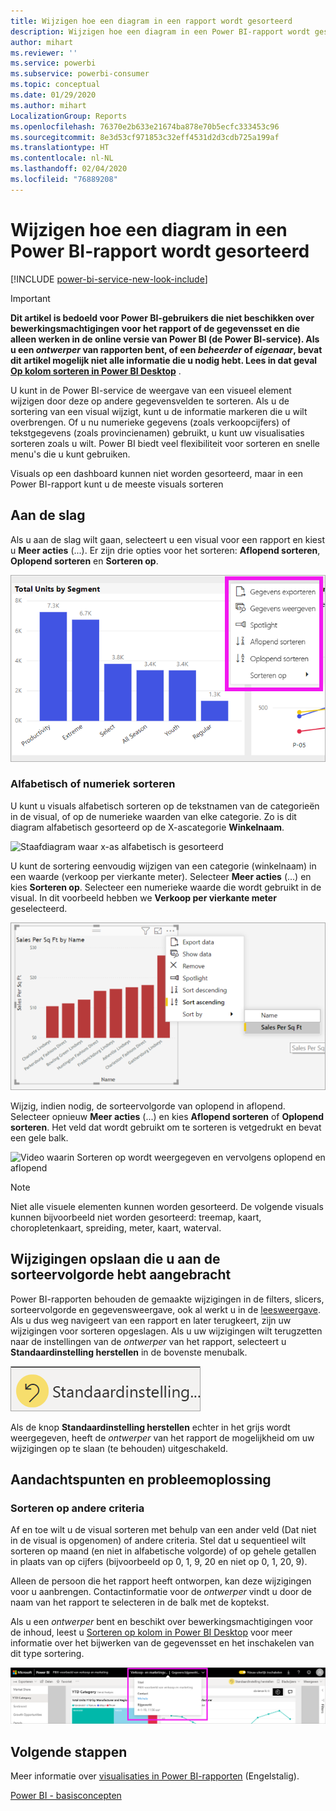 ```yaml
---
title: Wijzigen hoe een diagram in een rapport wordt gesorteerd
description: Wijzigen hoe een diagram in een Power BI-rapport wordt gesorteerd
author: mihart
ms.reviewer: ''
ms.service: powerbi
ms.subservice: powerbi-consumer
ms.topic: conceptual
ms.date: 01/29/2020
ms.author: mihart
LocalizationGroup: Reports
ms.openlocfilehash: 76370e2b633e21674ba878e70b5ecfc333453c96
ms.sourcegitcommit: 8e3d53cf971853c32eff4531d2d3cdb725a199af
ms.translationtype: HT
ms.contentlocale: nl-NL
ms.lasthandoff: 02/04/2020
ms.locfileid: "76889208"
---
```

# <a name="change-how-a-chart-is-sorted-in-a-power-bi-report"></a>Wijzigen hoe een diagram in een Power BI-rapport wordt gesorteerd



[!INCLUDE [power-bi-service-new-look-include](../includes/power-bi-service-new-look-include.md)]


> [!IMPORTANT]
> **Dit artikel is bedoeld voor Power BI-gebruikers die niet beschikken over bewerkingsmachtigingen voor het rapport of de gegevensset en die alleen werken in de online versie van Power BI (de Power BI-service). Als u een *ontwerper* van rapporten bent, of een *beheerder* of *eigenaar*, bevat dit artikel mogelijk niet alle informatie die u nodig hebt. Lees in dat geval [Op kolom sorteren in Power BI Desktop](../desktop-sort-by-column.md)** .

U kunt in de Power BI-service de weergave van een visueel element wijzigen door deze op andere gegevensvelden te sorteren. Als u de sortering van een visual wijzigt, kunt u de informatie markeren die u wilt overbrengen. Of u nu numerieke gegevens (zoals verkoopcijfers) of tekstgegevens (zoals provincienamen) gebruikt, u kunt uw visualisaties sorteren zoals u wilt. Power BI biedt veel flexibiliteit voor sorteren en snelle menu's die u kunt gebruiken. 

Visuals op een dashboard kunnen niet worden gesorteerd, maar in een Power BI-rapport kunt u de meeste visuals sorteren 

## <a name="get-started"></a>Aan de slag

Als u aan de slag wilt gaan, selecteert u een visual voor een rapport en kiest u **Meer acties** (...).  Er zijn drie opties voor het sorteren: **Aflopend sorteren**, **Oplopend sorteren** en **Sorteren op**. 
    

![Staafdiagram waar x-as alfabetisch is gesorteerd](media/end-user-change-sort/power-bi-more-actions.png)

### <a name="sort-alphabetically-or-numerically"></a>Alfabetisch of numeriek sorteren

U kunt u visuals alfabetisch sorteren op de tekstnamen van de categorieën in de visual, of op de numerieke waarden van elke categorie. Zo is dit diagram alfabetisch gesorteerd op de X-ascategorie **Winkelnaam**.

![Staafdiagram waar x-as alfabetisch is gesorteerd](media/end-user-change-sort/powerbi-sort-category.png)

U kunt de sortering eenvoudig wijzigen van een categorie (winkelnaam) in een waarde (verkoop per vierkante meter). Selecteer **Meer acties** (...) en kies **Sorteren op**. Selecteer een numerieke waarde die wordt gebruikt in de visual.  In dit voorbeeld hebben we **Verkoop per vierkante meter** geselecteerd.

![Schermopname van het selecteren van de actie Sorteren op en vervolgens het selecteren van een waarde](media/end-user-change-sort/power-bi-sort-value.png)

Wijzig, indien nodig, de sorteervolgorde van oplopend in aflopend.  Selecteer opnieuw **Meer acties** (...) en kies **Aflopend sorteren** of **Oplopend sorteren**. Het veld dat wordt gebruikt om te sorteren is vetgedrukt en bevat een gele balk.

   ![Video waarin Sorteren op wordt weergegeven en vervolgens oplopend en aflopend](media/end-user-change-sort/sort.gif)

> [!NOTE]
> Niet alle visuele elementen kunnen worden gesorteerd. De volgende visuals kunnen bijvoorbeeld niet worden gesorteerd: treemap, kaart, choropletenkaart, spreiding, meter, kaart, waterval.

## <a name="saving-changes-you-make-to-sort-order"></a>Wijzigingen opslaan die u aan de sorteervolgorde hebt aangebracht
Power BI-rapporten behouden de gemaakte wijzigingen in de filters, slicers, sorteervolgorde en gegevensweergave, ook al werkt u in de [leesweergave](end-user-reading-view.md). Als u dus weg navigeert van een rapport en later terugkeert, zijn uw wijzigingen voor sorteren opgeslagen.  Als u uw wijzigingen wilt terugzetten naar de instellingen van de *ontwerper* van het rapport, selecteert u **Standaardinstelling herstellen** in de bovenste menubalk. 

![Sorteervolgorde behouden](media/end-user-change-sort/power-bi-reset.png)

Als de knop **Standaardinstelling herstellen** echter in het grijs wordt weergegeven, heeft de *ontwerper* van het rapport de mogelijkheid om uw wijzigingen op te slaan (te behouden) uitgeschakeld.

<a name="other"></a>
## <a name="considerations-and-troubleshooting"></a>Aandachtspunten en probleemoplossing

### <a name="sorting-using-other-criteria"></a>Sorteren op andere criteria
Af en toe wilt u de visual sorteren met behulp van een ander veld (Dat niet in de visual is opgenomen) of andere criteria.  Stel dat u sequentieel wilt sorteren op maand (en niet in alfabetische volgorde) of op gehele getallen in plaats van op cijfers (bijvoorbeeld op 0, 1, 9, 20 en niet op 0, 1, 20, 9).  

Alleen de persoon die het rapport heeft ontworpen, kan deze wijzigingen voor u aanbrengen. Contactinformatie voor de *ontwerper* vindt u door de naam van het rapport te selecteren in de balk met de koptekst.

Als u een *ontwerper* bent en beschikt over bewerkingsmachtigingen voor de inhoud, leest u [Sorteren op kolom in Power BI Desktop](../desktop-sort-by-column.md) voor meer informatie over het bijwerken van de gegevensset en het inschakelen van dit type sortering.

![Vervolgkeuzelijst met contactgegevens](media/end-user-change-sort/power-bi-contact.png)

## <a name="next-steps"></a>Volgende stappen
Meer informatie over [visualisaties in Power BI-rapporten](end-user-visualizations.md) (Engelstalig).

[Power BI - basisconcepten](end-user-basic-concepts.md)
